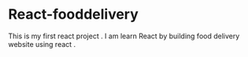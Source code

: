 # React-fooddelivery
This is my first react project . I am learn React by building food delivery website using react . 
